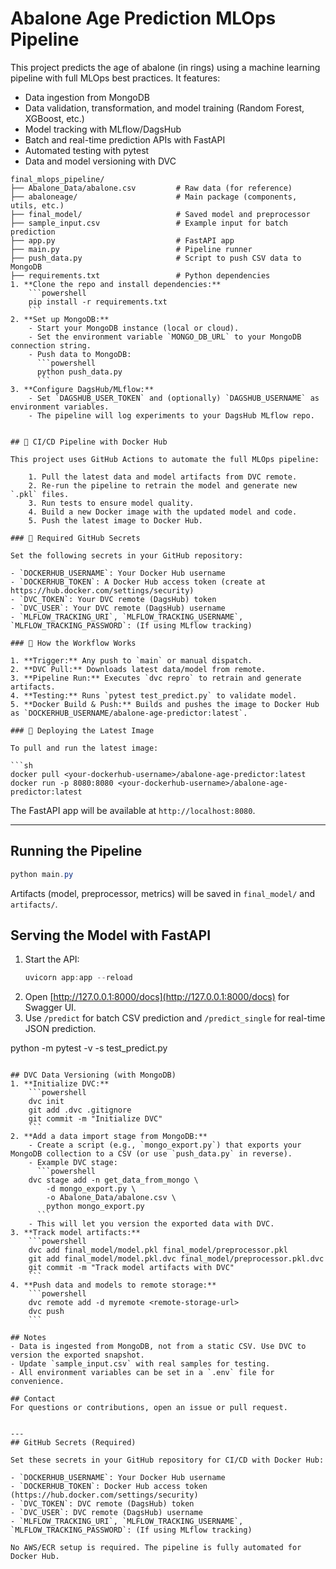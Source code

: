 
# Abalone Age Prediction MLOps Pipeline

This project predicts the age of abalone (in rings) using a machine learning pipeline with full MLOps best practices. It features:
- Data ingestion from MongoDB
- Data validation, transformation, and model training (Random Forest, XGBoost, etc.)
- Model tracking with MLflow/DagsHub
- Batch and real-time prediction APIs with FastAPI
- Automated testing with pytest
- Data and model versioning with DVC

```
final_mlops_pipeline/
├── Abalone_Data/abalone.csv         # Raw data (for reference)
├── abaloneage/                      # Main package (components, utils, etc.)
├── final_model/                     # Saved model and preprocessor
├── sample_input.csv                 # Example input for batch prediction
├── app.py                           # FastAPI app
├── main.py                          # Pipeline runner
├── push_data.py                     # Script to push CSV data to MongoDB
├── requirements.txt                 # Python dependencies
1. **Clone the repo and install dependencies:**
	```powershell
	pip install -r requirements.txt
	```
2. **Set up MongoDB:**
	- Start your MongoDB instance (local or cloud).
	- Set the environment variable `MONGO_DB_URL` to your MongoDB connection string.
	- Push data to MongoDB:
	  ```powershell
	  python push_data.py
	  ```
3. **Configure DagsHub/MLflow:**
	- Set `DAGSHUB_USER_TOKEN` and (optionally) `DAGSHUB_USERNAME` as environment variables.
	- The pipeline will log experiments to your DagsHub MLflow repo.


## 🚀 CI/CD Pipeline with Docker Hub

This project uses GitHub Actions to automate the full MLOps pipeline:

	1. Pull the latest data and model artifacts from DVC remote.
	2. Re-run the pipeline to retrain the model and generate new `.pkl` files.
	3. Run tests to ensure model quality.
	4. Build a new Docker image with the updated model and code.
	5. Push the latest image to Docker Hub.

### 🔑 Required GitHub Secrets

Set the following secrets in your GitHub repository:

- `DOCKERHUB_USERNAME`: Your Docker Hub username
- `DOCKERHUB_TOKEN`: A Docker Hub access token (create at https://hub.docker.com/settings/security)
- `DVC_TOKEN`: Your DVC remote (DagsHub) token
- `DVC_USER`: Your DVC remote (DagsHub) username
- `MLFLOW_TRACKING_URI`, `MLFLOW_TRACKING_USERNAME`, `MLFLOW_TRACKING_PASSWORD`: (If using MLflow tracking)

### 📝 How the Workflow Works

1. **Trigger:** Any push to `main` or manual dispatch.
2. **DVC Pull:** Downloads latest data/model from remote.
3. **Pipeline Run:** Executes `dvc repro` to retrain and generate artifacts.
4. **Testing:** Runs `pytest test_predict.py` to validate model.
5. **Docker Build & Push:** Builds and pushes the image to Docker Hub as `DOCKERHUB_USERNAME/abalone-age-predictor:latest`.

### 🐳 Deploying the Latest Image

To pull and run the latest image:

```sh
docker pull <your-dockerhub-username>/abalone-age-predictor:latest
docker run -p 8080:8080 <your-dockerhub-username>/abalone-age-predictor:latest
```

The FastAPI app will be available at `http://localhost:8080`.

---
## Running the Pipeline
```powershell
python main.py
```
Artifacts (model, preprocessor, metrics) will be saved in `final_model/` and `artifacts/`.

## Serving the Model with FastAPI
1. Start the API:
	```powershell
	uvicorn app:app --reload
	```
2. Open [http://127.0.0.1:8000/docs](http://127.0.0.1:8000/docs) for Swagger UI.
3. Use `/predict` for batch CSV prediction and `/predict_single` for real-time JSON prediction.

python -m pytest -v -s test_predict.py
```

## DVC Data Versioning (with MongoDB)
1. **Initialize DVC:**
	```powershell
	dvc init
	git add .dvc .gitignore
	git commit -m "Initialize DVC"
	```
2. **Add a data import stage from MongoDB:**
	- Create a script (e.g., `mongo_export.py`) that exports your MongoDB collection to a CSV (or use `push_data.py` in reverse).
	- Example DVC stage:
	  ```powershell
	dvc stage add -n get_data_from_mongo \
		-d mongo_export.py \
		-o Abalone_Data/abalone.csv \
		python mongo_export.py
	  ```
	- This will let you version the exported data with DVC.
3. **Track model artifacts:**
	```powershell
	dvc add final_model/model.pkl final_model/preprocessor.pkl
	git add final_model/model.pkl.dvc final_model/preprocessor.pkl.dvc
	git commit -m "Track model artifacts with DVC"
	```
4. **Push data and models to remote storage:**
	```powershell
	dvc remote add -d myremote <remote-storage-url>
	dvc push
	```

## Notes
- Data is ingested from MongoDB, not from a static CSV. Use DVC to version the exported snapshot.
- Update `sample_input.csv` with real samples for testing.
- All environment variables can be set in a `.env` file for convenience.

## Contact
For questions or contributions, open an issue or pull request.


---
## GitHub Secrets (Required)

Set these secrets in your GitHub repository for CI/CD with Docker Hub:

- `DOCKERHUB_USERNAME`: Your Docker Hub username
- `DOCKERHUB_TOKEN`: Docker Hub access token (https://hub.docker.com/settings/security)
- `DVC_TOKEN`: DVC remote (DagsHub) token
- `DVC_USER`: DVC remote (DagsHub) username
- `MLFLOW_TRACKING_URI`, `MLFLOW_TRACKING_USERNAME`, `MLFLOW_TRACKING_PASSWORD`: (If using MLflow tracking)

No AWS/ECR setup is required. The pipeline is fully automated for Docker Hub.